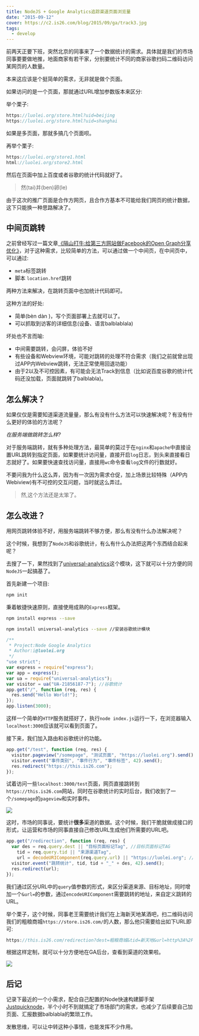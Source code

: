 ```yaml
---
title: NodeJS + Google Analytics追踪渠道页面浏览量
date: "2015-09-12"
cover: https://c2.is26.com/blog/2015/09/ga/track3.jpg
tags:
  - develop
---
```


前两天正要下班，突然北京的同事来了一个数据统计的需求。具体就是我们的市场同事要要做地推，地面商家有若干家，分别要统计不同的商家谷歌扫码二维码访问某网页的人数量。

本来这应该是个挺简单的需求，无非就是做个页面。

如果访问的是一个页面，那就通过URL增加参数版本来区分:

举个栗子:

```js
https://luolei.org/store.html?uid=beijing
https://luolei.org/store.html?uid=shanghai
```

如果是多页面，那就多搞几个页面呗。

再举个栗子:

```js
https://luolei.org/store1.html
html://luolei.org/store2.html
```

然后在页面中加上百度或者谷歌的统计代码就好了。

> 然(tai)并(ben)卵(le)

由于这次的推广页面是合作方网页，且合作方基本不可能给我们网页的统计数据，这下只能换一种思路解决了。

## 中间页跳转

之前曾经写过一篇文章[《隔山打牛:给第三方网站做Facebook的Open Graph分享优化》](https://luolei.org/share-to-facebook-smart/)，对于这种需求，比较简单的方法，可以通过做一个中间页，在中间页中，可以通过:

- `meta`标签跳转
- 脚本 `location.href`跳转

两种方法来解决，在跳转页面中也加统计代码即可。

这种方法的好处:

- 简单(bèn dàn )，写个页面部署上去就可以了。
- 可以抓取到访客的详细信息(设备、语言balblablala)

坏处也不言而喻:

- 中间需要跳转，会闪屏，体验不好
- 有些设备和Webview环境，可能对跳转的处理不符合需求（我们之前就曾出现过APP内Webview跳转，无法正常使用回退功能）
- 由于2以及不可控因素，有可能会无法Track到信息（比如说百度谷歌的统计代码还没加载，页面就跳转了balblabla)。

## 怎么解决？

如果仅仅是需要知道渠道流量量，那么有没有什么方法可以快速解决呢？有没有什么更好的体验的方法呢？

_在服务端做跳转怎么样?_

对于服务端跳转，就有多种处理方法，最简单的莫过于在`nginx`和`apache`中直接设置URL跳转到指定页面，如果要统计访问量，直接开启`log`日志，到头来直接看日志就好了。如果要快速查找访问量，直接用`wc`命令查看`log`文件的行数就好。

不要问我为什么这么弄，因为有一次因为需求仓促，加上场景比较特殊（APP内Webiview)有不可控的交互问题，当时就这么弄过。

> 然,这个方法还是太笨了。

## 怎么改进？

用网页跳转体验不好，用服务端跳转不够方便，那么有没有什么办法解决呢？

这个时候，我想到了`NodeJS`和谷歌统计，有么有什么办法把这两个东西结合起来呢？

去搜了一下，果然找到了[universal-analytics](https://github.com/peaksandpies/universal-analytics)这个模块，这下就可以十分方便的同`NodeJS`一起搞基了。

首先新建一个项目:

```bash
npm init
```

秉着敏捷快速原则，直接使用成熟的`Express`框架。

```bash
npm install express --save
```

```bash
npm install universal-analytics --save //安装谷歌统计模块
```

```javascript
/**
 * Project:Node Google Analytics
 * Author:i@luolei.org
 */
"use strict";
var express = require("express");
var app = express();
var ua = require("universal-analytics");
var visitor = ua("UA-21856187-7"); //谷歌统计
app.get("/", function (req, res) {
  res.send("Hello World!");
});
app.listen(3000);
```

这样一个简单的`HTTP`服务就搭好了，执行`node index.js`运行一下，在浏览器输入`localhost:3000`应该就可以看到页面了。

接下来，我们加入路由和谷歌统计的功能。

```js
app.get("/test", function (req, res) {
  visitor.pageview("/somepage", "测试页面", "https://luolei.org").send();
  visitor.event("事件类别", "事件行为", "事件标签", 42).send();
  res.redirect("https://this.is26.com");
});
```

试着访问一些`localhost:3000/test`页面，网页直接跳转到`https://this.is26.com`网站，同时在谷歌统计的实时后台，我们收到了一个`/somepage`的`pageview`和实时事件。

![](https://c2.is26.com/blog/2015/09/ga/track2.jpg)

这时，市场的同事说，要统计**很多**渠道的数据。这个时候，我们干脆就做成接口的形式，让运营和市场的同事直接自己修改URL生成他们所需要的URL吧。

```js
app.get("/redirection", function (req, res) {
  var des = req.query.dest || "目标页面标记Tag", //目标页面标记TAG
    tid = req.query.tid || "来源渠道Tag",
    url = decodeURIComponent(req.query.url) || "https://luolei.org"; //跳转的URL
  visitor.event("跳转统计", tid, tid + "_" + des, 42).send();
  res.redirect(url);
});
```

我们通过区分URL中的`query`值参数的形式，来区分渠道来源、目标地址，同时增加一个`&url=`的参数，通过`encodeURIComponent`需要跳转的地址，来自定义跳转的URL。

举个栗子，这个时候，同事老王需要统计我们在上海新天地某酒吧，扫二维码访问我们的粗粮商城`https://store.is26.com/`的人数，那么他只需要给出如下URL即可:

```js
https://this.is26.com/redirection?dest=粗粮商城&tid=新天地&url=http%3A%2F%2Fstore.is26.com
```

根据这样定制，就可以十分方便地在GA后台，查看到渠道的效果啦。

![](https://dn-is26.qbox.me/track4.jpg)

## 后记

记录下最近的一个小需求，配合自己配置的Node快速构建脚手架[Justquicknode](https://github.com/foru17/justquicknode)，半个小时不到就搞定了市场部门的需求，也减少了后续要自己加页面、汇报数据balblabla的繁琐工作。

发散思维，可以让中转这种小事情，也能发挥不少作用。
